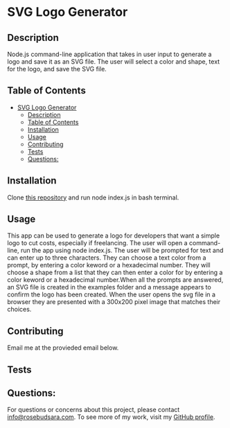 # SVG Logo Generator



## Description
<a name="description"></a>

Node.js command-line application that takes in user input to generate a logo and save it as an SVG file. The user will select a color and shape, text for the logo, and save the SVG file. 

## Table of Contents
- [SVG Logo Generator](#svg-logo-generator)
  - [Description](#description)
  - [Table of Contents](#table-of-contents)
  - [Installation](#installation)
  - [Usage](#usage)
  - [Contributing](#contributing)
  - [Tests](#tests)
  - [Questions:](#questions)


## Installation
<a name="installation"></a>
Clone [this repository](https://github.com/sararosebud/Logo-Generator) and run node index.js in bash terminal. 

## Usage
<a name="usage"></a>
This app can be used to generate a logo for developers that want a simple logo to cut costs, especially if freelancing. The user will open a command-line, run the app using node index.js. The user will be prompted for text and can enter up to three characters. They can choose a text color from a prompt, by entering a color keword or  a hexadecimal number. They will choose a shape from a list that they can then enter a color for by entering a color keword or  a hexadecimal number.When all the prompts are answered, an SVG file is created in the examples folder and a message appears to confirm the logo has been created. When the user opens the svg file in a browser they are presented with a 300x200 pixel image that matches their choices. 



## Contributing
<a name="contributing"></a>
Email me at the provieded email below. 

## Tests
<a name="tests"></a>



## Questions:
<a name="questions"></a>
For questions or concerns about this project, please contact info@rosebudsara.com. To see more of my work, visit my [GitHub profile](https://github.com/sararosebud).
